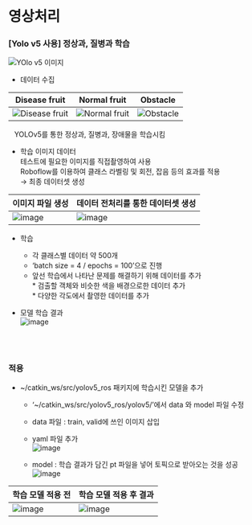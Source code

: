 영상처리
=====



### [Yolo v5 사용] 정상과, 질병과 학습
![YOlo v5 이미지](https://user-images.githubusercontent.com/89784307/209088907-ae06ef8d-8393-4391-8930-5d88ae4748de.png)


- 데이터 수집

| Disease fruit | Normal fruit | Obstacle |
|--|--|--|
|![Disease fruit](https://user-images.githubusercontent.com/89784307/209089720-6ece6c6b-e040-465e-a1ec-51ae1b7d9419.png)|![Normal fruit](https://user-images.githubusercontent.com/89784307/209089964-6ece60d6-cfe9-4181-be2b-1b8980d367ea.png)|![Obstacle](https://user-images.githubusercontent.com/89784307/209090017-0ef5830c-5ba8-41f7-8b2f-01be5cb9ce53.png)|

&nbsp;&nbsp; YOLOv5를 통한 정상과, 질병과, 장애물을 학습시킴</br>
  
- 학습 이미지 데이터</br>
  테스트에 필요한 이미지를 직접촬영하여 사용</br>
  Roboflow를 이용하여 클래스 라벨링 및 회전, 잡음 등의 효과를 적용</br>
  →  최종 데이터셋 생성
    
| 이미지 파일 생성 | 데이터 전처리를 통한 데이터셋 생성 |
|--|--|
|![image](https://user-images.githubusercontent.com/89721794/209165289-75309987-6728-46f4-b9ee-c30422f9f74b.png)|![image](https://user-images.githubusercontent.com/89721794/209165296-6c257319-ac6b-47a3-9c23-df41917a6da7.png)|

* 학습
  - 각 클래스별 데이터 약 500개
  - ‘batch size = 4 / epochs = 100’으로 진행
  - 앞선 학습에서 나타난 문제를 해결하기 위해 데이터를 추가   
        * 검출할 객체와 비슷한 색을 배경으로한 데이터 추가   
        * 다양한 각도에서 촬영한 데이터를 추가   
   
   
* 모델 학습 결과      
![image](https://user-images.githubusercontent.com/89721794/209166182-e1aa4d4c-8e1f-4862-b65e-b9e27fc0e067.png)   

<br></br>
### 적용   
   
   * ~/catkin_ws/src/yolov5_ros 패키지에 학습시킨 모델을 추가
     - ‘~/catkin_ws/src/yolov5_ros/yolov5/’에서 data 와 model 파일 수정
     - data 파일 : train, valid에 쓰인 이미지 삽입
     - yaml 파일 추가   
![image](https://user-images.githubusercontent.com/89721794/209166874-3136f890-f621-4510-8d57-16ca87d2c29f.png)   

     - model : 학습 결과가 담긴 pt 파일을 넣어 토픽으로 받아오는 것을 성공   
![image](https://user-images.githubusercontent.com/89721794/209166989-c686f8ca-d129-488c-8614-5e0aed76bb5b.png)   

| 학습 모델 적용 전 | 학습 모델 적용 후 결과 |
|--|--|
|![image](https://user-images.githubusercontent.com/89721794/209167122-333e1c1d-4f54-4a87-bc41-f9fc86d45a51.png)|![image](https://user-images.githubusercontent.com/89721794/209167137-b09ed199-b07d-4b30-a08a-2c5f277c673c.png)|   




     

